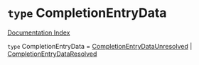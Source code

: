 # `type` CompletionEntryData

[Documentation Index](../README.md)

`type` CompletionEntryData = [CompletionEntryDataUnresolved](../private.interface.CompletionEntryDataUnresolved/README.md) | [CompletionEntryDataResolved](../private.interface.CompletionEntryDataResolved/README.md)